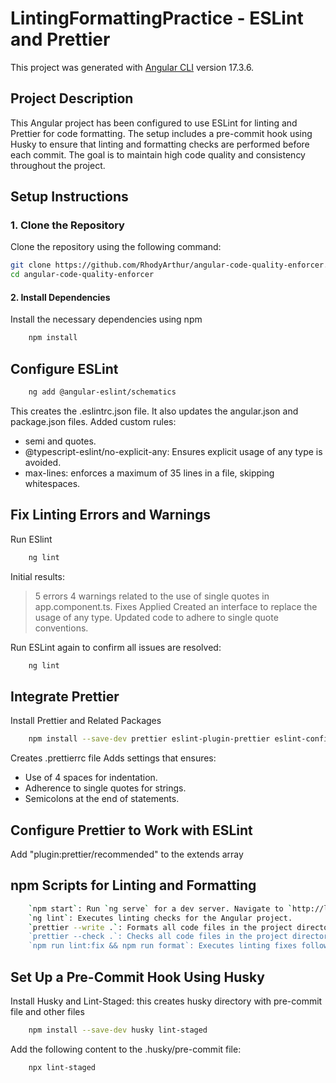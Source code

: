 # LintingFormattingPractice - ESLint and Prettier

This project was generated with [Angular CLI](https://github.com/angular/angular-cli) version 17.3.6.

## Project Description

This Angular project has been configured to use ESLint for linting and Prettier for code formatting. The setup includes a pre-commit hook using Husky to ensure that linting and formatting checks are performed before each commit. The goal is to maintain high code quality and consistency throughout the project.

## Setup Instructions

### 1. Clone the Repository

Clone the repository using the following command:

```bash
git clone https://github.com/RhodyArthur/angular-code-quality-enforcer.git
cd angular-code-quality-enforcer
```

#### 2. Install Dependencies
Install the necessary dependencies using npm

```bash
    npm install
```

## Configure ESLint
```bash
    ng add @angular-eslint/schematics
```
This creates the .eslintrc.json file. It also updates the angular.json and package.json files.
Added custom rules: 
 - semi and quotes.
 - @typescript-eslint/no-explicit-any: Ensures explicit usage of any type is avoided.
 - max-lines: enforces a maximum of 35 lines in a file, skipping whitespaces.

## Fix Linting Errors and Warnings
Run ESlint
```bash
    ng lint
```

Initial results:


> 5 errors
> 4 warnings related to the use of single quotes in app.component.ts.
> Fixes Applied
> Created an interface to replace the usage of any type.
> Updated code to adhere to single quote conventions.

Run ESLint again to confirm all issues are resolved:
```bash
    ng lint
```


## Integrate Prettier
Install Prettier and Related Packages
```bash
    npm install --save-dev prettier eslint-plugin-prettier eslint-config-prettier
```

Creates .prettierrc file
Adds settings that ensures:
- Use of 4 spaces for indentation.
- Adherence to single quotes for strings.
- Semicolons at the end of statements.

## Configure Prettier to Work with ESLint
Add "plugin:prettier/recommended" to the extends array


## npm Scripts for Linting and Formatting
```bash
    `npm start`: Run `ng serve` for a dev server. Navigate to `http://localhost:4200/`. The application will automatically reload if you change any of the source files.
    `ng lint`: Executes linting checks for the Angular project.
    `prettier --write .`: Formats all code files in the project directory according to Prettier's rules.
    `prettier --check .`: Checks all code files in the project directory for formatting issues without making any changes.
    `npm run lint:fix && npm run format`: Executes linting fixes followed by code formatting
```

## Set Up a Pre-Commit Hook Using Husky
Install Husky and Lint-Staged: this creates husky directory with pre-commit file and other files
```bash
    npm install --save-dev husky lint-staged
```

Add the following content to the .husky/pre-commit file:
```bash
    npx lint-staged
```

